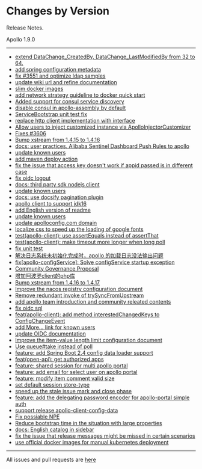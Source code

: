 Changes by Version
==================
Release Notes.

Apollo 1.9.0

------------------
* [extend DataChange_CreatedBy, DataChange_LastModifiedBy from 32 to 64.](https://github.com/ctripcorp/apollo/pull/3552)
* [add spring configuration metadata](https://github.com/ctripcorp/apollo/pull/3553)
* [fix #3551 and optimize ldap samples ](https://github.com/ctripcorp/apollo/pull/3561)
* [update wiki url and refine documentation](https://github.com/ctripcorp/apollo/pull/3563)
* [slim docker images](https://github.com/ctripcorp/apollo/pull/3572)
* [add network strategy guideline to docker quick start](https://github.com/ctripcorp/apollo/pull/3574)
* [Added support for consul service discovery](https://github.com/ctripcorp/apollo/pull/3575)
* [disable consul in apollo-assembly by default ](https://github.com/ctripcorp/apollo/pull/3585)
* [ServiceBootstrap unit test fix](https://github.com/ctripcorp/apollo/pull/3593)
* [replace http client implementation with interface ](https://github.com/ctripcorp/apollo/pull/3594)
* [Allow users to inject customized instance via ApolloInjectorCustomizer](https://github.com/ctripcorp/apollo/pull/3602)
* [Fixes #3606](https://github.com/ctripcorp/apollo/pull/3609)
* [Bump xstream from 1.4.15 to 1.4.16](https://github.com/ctripcorp/apollo/pull/3611)
* [docs: user practices. Alibaba Sentinel Dashboard Push Rules to apollo](https://github.com/ctripcorp/apollo/pull/3617)
* [update known users](https://github.com/ctripcorp/apollo/pull/3619)
* [add maven deploy action](https://github.com/ctripcorp/apollo/pull/3620)
* [fix the issue that access key doesn't work if appid passed is in different case](https://github.com/ctripcorp/apollo/pull/3627)
* [fix oidc logout](https://github.com/ctripcorp/apollo/pull/3628)
* [docs: third party sdk nodejs client](https://github.com/ctripcorp/apollo/pull/3632)
* [update known users](https://github.com/ctripcorp/apollo/pull/3633)
* [docs: use docsify pagination plugin](https://github.com/ctripcorp/apollo/pull/3634)
* [apollo client to support jdk16](https://github.com/ctripcorp/apollo/pull/3646)
* [add English version of readme](https://github.com/ctripcorp/apollo/pull/3656)
* [update known users](https://github.com/ctripcorp/apollo/pull/3657)
* [update apolloconfig.com domain](https://github.com/ctripcorp/apollo/pull/3658)
* [localize css to speed up the loading of google fonts](https://github.com/ctripcorp/apollo/pull/3660)
* [test(apollo-client): use assertEquals instead of assertThat](https://github.com/ctripcorp/apollo/pull/3667)
* [test(apollo-client): make timeout more longer when long poll](https://github.com/ctripcorp/apollo/pull/3668)
* [fix unit test](https://github.com/ctripcorp/apollo/pull/3669)
* [解决日志系统未初始化完成时，apollo 的加载日志没法输出问题](https://github.com/ctripcorp/apollo/pull/3677)
* [fix[apollo-configService]: Solve configService startup exception](https://github.com/ctripcorp/apollo/pull/3679)
* [Community Governance Proposal](https://github.com/ctripcorp/apollo/pull/3670)
* [增加阿波罗client的php库](https://github.com/ctripcorp/apollo/pull/3682)
* [Bump xstream from 1.4.16 to 1.4.17](https://github.com/ctripcorp/apollo/pull/3692)
* [Improve the nacos registry configuration document](https://github.com/ctripcorp/apollo/pull/3695)
* [Remove redundant invoke of trySyncFromUpstream](https://github.com/ctripcorp/apollo/pull/3699)
* [add apollo team introduction and community releated contents](https://github.com/ctripcorp/apollo/pull/3713)
* [fix oidc sql](https://github.com/ctripcorp/apollo/pull/3720)
* [feat(apollo-client): add method interestedChangedKeys to ConfigChangeEvent](https://github.com/ctripcorp/apollo/pull/3666)
* [add More... link for known users](https://github.com/ctripcorp/apollo/pull/3757)
* [update OIDC documentation](https://github.com/ctripcorp/apollo/pull/3766)
* [Improve the item-value length limit configuration document](https://github.com/ctripcorp/apollo/pull/3789)
* [Use queue#take instead of poll](https://github.com/ctripcorp/apollo/pull/3765)
* [feature: add Spring Boot 2.4 config data loader support](https://github.com/ctripcorp/apollo/pull/3754)
* [feat(open-api): get authorized apps](https://github.com/ctripcorp/apollo/pull/3647)
* [feature: shared session for multi apollo portal](https://github.com/ctripcorp/apollo/pull/3786)
* [feature: add email for select user on apollo portal](https://github.com/ctripcorp/apollo/pull/3797)
* [feature: modify item comment valid size](https://github.com/ctripcorp/apollo/pull/3803)
* [set default session store-type](https://github.com/ctripcorp/apollo/pull/3812)
* [speed up the stale issue mark and close phase](https://github.com/ctripcorp/apollo/pull/3808)
* [feature: add the delegating password encoder for apollo-portal simple auth](https://github.com/ctripcorp/apollo/pull/3804)
* [support release apollo-client-config-data](https://github.com/ctripcorp/apollo/pull/3822)
* [Fix possiable NPE](https://github.com/ctripcorp/apollo/pull/3832)
* [Reduce bootstrap time in the situation with large properties](https://github.com/ctripcorp/apollo/pull/3816)
* [docs: English catalog in sidebar](https://github.com/ctripcorp/apollo/pull/3831)
* [fix the issue that release messages might be missed in certain scenarios](https://github.com/ctripcorp/apollo/pull/3819)
* [use official docker images for manual kubernetes deployment](https://github.com/ctripcorp/apollo/pull/3840)
------------------
All issues and pull requests are [here](https://github.com/ctripcorp/apollo/milestone/6?closed=1)

